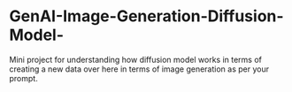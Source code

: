 # GenAI-Image-Generation-Diffusion-Model-
Mini project for understanding how diffusion model works in terms of creating a new data over here in terms of image generation as per your prompt.
